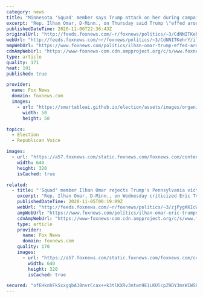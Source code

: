 ```yaml
---
category: news
title: "Minnesota 'Squad' member says Trump attack on her during campaign was a mistake"
excerpt: "Rep. Ilhan Omar, D-Minn., on Thursday said Trump \"effed around\" in deciding to attack her as a way to win over Minnesota voters."
publishedDateTime: 2020-11-06T22:36:43Z
originalUrl: "http://feeds.foxnews.com/~r/foxnews/politics/~3/CdNNITKehrY/ilhan-omar-trump-effed-around-minnesota"
webUrl: "http://feeds.foxnews.com/~r/foxnews/politics/~3/CdNNITKehrY/ilhan-omar-trump-effed-around-minnesota"
ampWebUrl: "https://www.foxnews.com/politics/ilhan-omar-trump-effed-around-minnesota.amp"
cdnAmpWebUrl: "https://www-foxnews-com.cdn.ampproject.org/c/s/www.foxnews.com/politics/ilhan-omar-trump-effed-around-minnesota.amp"
type: article
quality: 171
heat: 191
published: true

provider:
  name: Fox News
  domain: foxnews.com
  images:
    - url: "https://smartableai.github.io/election/assets/images/organizations/foxnews.com-50x50.jpg"
      width: 50
      height: 50

topics:
  - Election
  - Republican Voice

images:
  - url: "https://a57.foxnews.com/static.foxnews.com/foxnews.com/content/uploads/2020/11/640/320/AP20308737052076.jpg?ve=1&tl=1"
    width: 640
    height: 320
    isCached: true

related:
  - title: "'Squad' member Ilhan Omar rejects Trump's Pennsylvania victory claim: 'Sit down'"
    excerpt: "Rep. Ilhan Omar, D-Minn., on Wednesday criticized Eric Trump for claiming victory in Pennsylvania."
    publishedDateTime: 2020-11-05T00:19:09Z
    webUrl: "http://feeds.foxnews.com/~r/foxnews/politics/~3/zjPygKKIcW4/ilhan-omar-eric-trumps-pennsylvania-victory-claim"
    ampWebUrl: "https://www.foxnews.com/politics/ilhan-omar-eric-trumps-pennsylvania-victory-claim.amp"
    cdnAmpWebUrl: "https://www-foxnews-com.cdn.ampproject.org/c/s/www.foxnews.com/politics/ilhan-omar-eric-trumps-pennsylvania-victory-claim.amp"
    type: article
    provider:
      name: Fox News
      domain: foxnews.com
    quality: 170
    images:
      - url: "https://a57.foxnews.com/static.foxnews.com/foxnews.com/content/uploads/2020/11/640/320/philly-voting.jpg?ve=1&tl=1"
        width: 640
        height: 320
        isCached: true

secured: "ofEHknhFkSxxgqbA38nvrCcax++k3tlKXRv3ntwn9E1LKUlcpZ9DY3msWIWSR5NZ01wbMGPj+rDQ9MG9yU4wVudXy6vkP5UOcoGH6C0LjIAcfkT9hJD50P1KygfZ7a+3uN0KOzojuWoSSrddE18IKltPW9XLsF+ExbL38ryJXubgox4imtzvOcQbJs3jQKDHJ8YlWdYVTQVC/bOlbs1B/GdQRujK7mvZbMya9ssFfChK8/KPkFs6XLFOiO2iS6Pe69Pjsn4xn1pIyTwLeO2zVc+LGjbgEHHQVbS6sX+AMe1raFWvvTaRIeMhaU/kOGYUjzY5Irm6TVzTTJ25zZssVmNtwPcIgkKpwLr20WgLn8I=;cOqYH1t+e4KBiSHCFO3aZg=="
---
```


